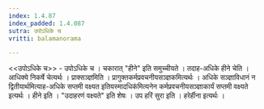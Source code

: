```yaml
---
index: 1.4.87
index_padded: 1.4.087
sutra: उपोऽधिके च
vritti: balamanorama

---
```

<<उपोऽधिके च>> - उपोऽधिके च । चकारात् "हीने" इति समुच्चीयते । तदाह-अधिके हीने चेति । आधिक्ये निकर्षे चेत्यर्थः । प्राक्सञ्ज्ञमिति । प्रागुक्तकर्मप्रवचनीयसञ्ज्ञकमित्यर्थः । अधिके सञ्ज्ञाविधानं न द्वितीयार्थमित्याह-अधिके सप्तमी वक्ष्यत इतियस्मादधिक॑मित्यनेन कर्मप्रवचनीयसञ्ज्ञाकार्यं सप्तमी वक्ष्यते इत्यर्थः । हीने इति । "उदाहरणं वक्ष्यते" इति शेषः । उप हरिं सुरा इति । हरेर्हीना इत्यर्थः ।